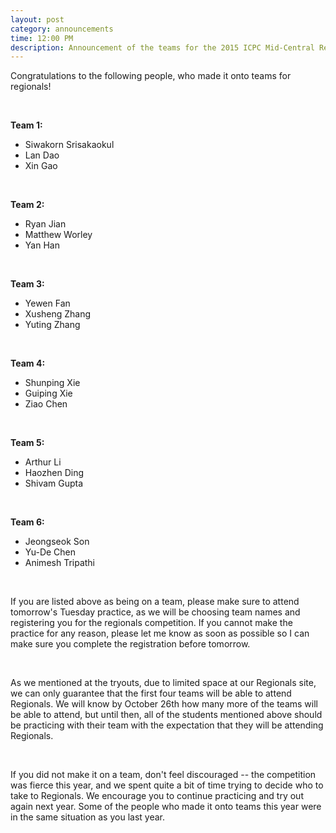 ```yaml
---
layout: post
category: announcements
time: 12:00 PM
description: Announcement of the teams for the 2015 ICPC Mid-Central Regionals.
---
```


Congratulations to the following people, who made it onto teams for regionals!

<br>

**Team 1:**

  * Siwakorn Srisakaokul
  * Lan Dao
  * Xin Gao

<br>

**Team 2:**

  * Ryan Jian
  * Matthew Worley
  * Yan Han

<br>

**Team 3:**

  * Yewen Fan
  * Xusheng Zhang
  * Yuting Zhang

<br>

**Team 4:**

  * Shunping Xie
  * Guiping Xie
  * Ziao Chen

<br>

**Team 5:**

  * Arthur Li
  * Haozhen Ding
  * Shivam Gupta

<br>

**Team 6:**

  * Jeongseok Son
  * Yu-De Chen
  * Animesh Tripathi

<br>


If you are listed above as being on a team, please make sure to attend 
tomorrow's Tuesday practice, as we will be choosing team names and registering 
you for the regionals competition. If you cannot make the practice for any 
reason, please let me know as soon as possible so I can make sure you 
complete the registration before tomorrow.

<br>

As we mentioned at the tryouts, due to limited space at our Regionals site, 
we can only guarantee that the first four teams will be able to attend 
Regionals. We will know by October 26th how many more of the teams will be 
able to attend, but until then, all of the students mentioned above should be 
practicing with their team with the expectation that they will be attending 
Regionals.

<br>

If you did not make it on a team, don't feel discouraged -- the competition 
was fierce this year, and we spent quite a bit of time trying to decide who to 
take to Regionals. We encourage you to continue practicing and try out again 
next year. Some of the people who made it onto teams this year were in the 
same situation as you last year.
